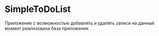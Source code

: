 # SimpleToDoList
Приложение с возможностью добавлять и удалять записи
на данный момент реализована база приложения
